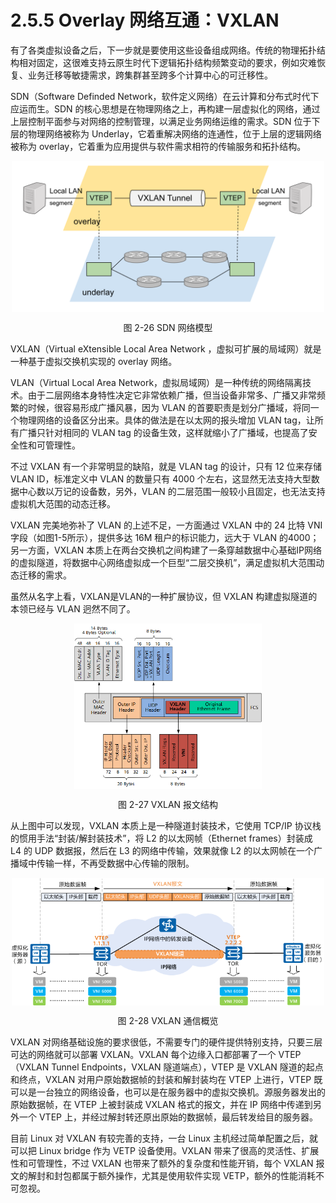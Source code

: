 # 2.5.5 Overlay 网络互通：VXLAN

有了各类虚拟设备之后，下一步就是要使用这些设备组成网络。传统的物理拓扑结构相对固定，这很难支持云原生时代下逻辑拓扑结构频繁变动的要求，例如灾难恢复、业务迁移等敏捷需求，跨集群甚至跨多个计算中心的可迁移性。

SDN（Software Definded Network，软件定义网络）在云计算和分布式时代下应运而生。SDN 的核心思想是在物理网络之上，再构建一层虚拟化的网络，通过上层控制平面参与对网络的控制管理，以满足业务网络运维的需求。SDN 位于下层的物理网络被称为 Underlay，它着重解决网络的连通性，位于上层的逻辑网络被称为 overlay，它着重为应用提供与软件需求相符的传输服务和拓扑结构。

<div  align="center">
	<img src="../assets/overlay.svg" width = "500"  align=center />
	<p>图 2-26 SDN 网络模型</p>
</div>

VXLAN（Virtual eXtensible Local Area Network ，虚拟可扩展的局域网）就是一种基于虚拟交换机实现的 overlay 网络。

VLAN（Virtual Local Area Network，虚拟局域网）是一种传统的网络隔离技术。由于二层网络本身特性决定它非常依赖广播，但当设备非常多、广播又非常频繁的时候，很容易形成广播风暴，因为 VLAN 的首要职责是划分广播域，将同一个物理网络的设备区分出来。具体的做法是在以太网的报头增加 VLAN tag，让所有广播只针对相同的 VLAN tag 的设备生效，这样就缩小了广播域，也提高了安全性和可管理性。

不过 VXLAN 有一个非常明显的缺陷，就是 VLAN tag 的设计，只有 12 位来存储 VLAN ID，标准定义中 VLAN 的数量只有 4000 个左右，这显然无法支持大型数据中心数以万记的设备数，另外，VLAN 的二层范围一般较小且固定，也无法支持虚拟机大范围的动态迁移。

VXLAN 完美地弥补了 VLAN 的上述不足，一方面通过 VXLAN 中的 24 比特 VNI 字段（如图1-5所示），提供多达 16M 租户的标识能力，远大于 VLAN 的4000；另一方面，VXLAN 本质上在两台交换机之间构建了一条穿越数据中心基础IP网络的虚拟隧道，将数据中心网络虚拟成一个巨型“二层交换机”，满足虚拟机大范围动态迁移的需求。

虽然从名字上看，VXLAN是VLAN的一种扩展协议，但 VXLAN 构建虚拟隧道的本领已经与 VLAN 迥然不同了。

<div  align="center">
	<img src="../assets/vxlan-data.png" width = "300"  align=center />
	<p>图 2-27 VXLAN 报文结构</p>
</div>

从上图中可以发现，VXLAN 本质上是一种隧道封装技术，它使用 TCP/IP 协议栈的惯用手法“封装/解封装技术”，将 L2 的以太网帧（Ethernet frames）封装成 L4 的 UDP 数据报，然后在 L3 的网络中传输，效果就像 L2 的以太网帧在一个广播域中传输一样，不再受数据中心传输的限制。

<div  align="center">
	<img src="../assets/VXLAN.png" width = "500"  align=center />
	<p>图 2-28 VXLAN 通信概览</p>
</div>

VXLAN 对网络基础设施的要求很低，不需要专门的硬件提供特别支持，只要三层可达的网络就可以部署 VXLAN。VXLAN 每个边缘入口都部署了一个 VTEP（VXLAN Tunnel Endpoints，VXLAN 隧道端点），VTEP 是 VXLAN 隧道的起点和终点，VXLAN 对用户原始数据帧的封装和解封装均在 VTEP 上进行，VTEP 既可以是一台独立的网络设备，也可以是在服务器中的虚拟交换机。源服务器发出的原始数据帧，在 VTEP 上被封装成 VXLAN 格式的报文，并在 IP 网络中传递到另外一个 VTEP 上，并经过解封转还原出原始的数据帧，最后转发给目的服务器。

目前 Linux 对 VXLAN 有较完善的支持，一台 Linux 主机经过简单配置之后，就可以把 Linux bridge 作为 VETP 设备使用。VXLAN 带来了很高的灵活性、扩展性和可管理性，不过 VXLAN 也带来了额外的复杂度和性能开销，每个 VXLAN 报文的解封和封包都属于额外操作，尤其是使用软件实现 VETP，额外的性能消耗不可忽视。



